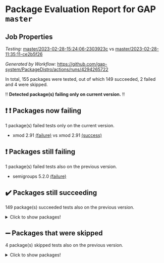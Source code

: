 # Package Evaluation Report for GAP `master`

## Job Properties

*Testing:* [master/2023-02-28-15:24:06-2303923c](https://github.com/gap-system/PackageDistro/blob/data/reports/master/2023-02-28-15:24:06-2303923c) vs [master/2023-02-28-11:35:11-ce2b5f26](https://github.com/gap-system/PackageDistro/blob/data/reports/master/2023-02-28-11:35:11-ce2b5f26)

*Generated by Workflow:* https://github.com/gap-system/PackageDistro/actions/runs/4294265722

In total, 155 packages were tested, out of which 149 succeeded, 2 failed and 4 were skipped.

:bangbang: **Detected package(s) failing only on current version.** :bangbang:

## :exclamation: :exclamation: Packages now failing

1 package(s) failed tests only on the current version.
- xmod 2.91 [(failure)](https://github.com/gap-system/PackageDistro/actions/runs/4294265722/jobs/7483427617) vs xmod 2.91 [(success)](https://github.com/gap-system/PackageDistro/actions/runs/4292204300/jobs/7478706979)

## :exclamation: Packages still failing

1 package(s) failed tests also on the previous version.
- semigroups 5.2.0 [(failure)](https://github.com/gap-system/PackageDistro/actions/runs/4294265722/jobs/7483420791)

## :heavy_check_mark: Packages still succeeding

149 package(s) succeeded tests also on the previous version.
<details><summary>Click to show packages!</summary>

- 4ti2interface 2023.02-04 [(success)](https://github.com/gap-system/PackageDistro/actions/runs/4294265722/jobs/7483389974)
- ace 5.6.2 [(success)](https://github.com/gap-system/PackageDistro/actions/runs/4294265722/jobs/7483390241)
- aclib 1.3.2 [(success)](https://github.com/gap-system/PackageDistro/actions/runs/4294265722/jobs/7483390474)
- agt 0.3.1 [(success)](https://github.com/gap-system/PackageDistro/actions/runs/4294265722/jobs/7483390675)
- alnuth 3.2.1 [(success)](https://github.com/gap-system/PackageDistro/actions/runs/4294265722/jobs/7483390982)
- anupq 3.3.0 [(success)](https://github.com/gap-system/PackageDistro/actions/runs/4294265722/jobs/7483391257)
- atlasrep 2.1.6 [(success)](https://github.com/gap-system/PackageDistro/actions/runs/4294265722/jobs/7483391453)
- autodoc 2022.10.20 [(success)](https://github.com/gap-system/PackageDistro/actions/runs/4294265722/jobs/7483391727)
- automata 1.15 [(success)](https://github.com/gap-system/PackageDistro/actions/runs/4294265722/jobs/7483391989)
- automgrp 1.3.2 [(success)](https://github.com/gap-system/PackageDistro/actions/runs/4294265722/jobs/7483392241)
- autpgrp 1.11 [(success)](https://github.com/gap-system/PackageDistro/actions/runs/4294265722/jobs/7483392481)
- cap 2023.02-10 [(success)](https://github.com/gap-system/PackageDistro/actions/runs/4294265722/jobs/7483392758)
- caratinterface 2.3.4 [(success)](https://github.com/gap-system/PackageDistro/actions/runs/4294265722/jobs/7483393031)
- cddinterface 2022.11.01 [(success)](https://github.com/gap-system/PackageDistro/actions/runs/4294265722/jobs/7483393329)
- circle 1.6.6 [(success)](https://github.com/gap-system/PackageDistro/actions/runs/4294265722/jobs/7483393587)
- classicpres 1.22 [(success)](https://github.com/gap-system/PackageDistro/actions/runs/4294265722/jobs/7483393843)
- cohomolo 1.6.11 [(success)](https://github.com/gap-system/PackageDistro/actions/runs/4294265722/jobs/7483394126)
- congruence 1.2.5 [(success)](https://github.com/gap-system/PackageDistro/actions/runs/4294265722/jobs/7483394378)
- corelg 1.56 [(success)](https://github.com/gap-system/PackageDistro/actions/runs/4294265722/jobs/7483394563)
- crime 1.6 [(success)](https://github.com/gap-system/PackageDistro/actions/runs/4294265722/jobs/7483394854)
- crisp 1.4.6 [(success)](https://github.com/gap-system/PackageDistro/actions/runs/4294265722/jobs/7483395080)
- crypting 0.10.4 [(success)](https://github.com/gap-system/PackageDistro/actions/runs/4294265722/jobs/7483395302)
- cryst 4.1.25 [(success)](https://github.com/gap-system/PackageDistro/actions/runs/4294265722/jobs/7483395640)
- crystcat 1.1.10 [(success)](https://github.com/gap-system/PackageDistro/actions/runs/4294265722/jobs/7483395826)
- ctbllib 1.3.4 [(success)](https://github.com/gap-system/PackageDistro/actions/runs/4294265722/jobs/7483396059)
- cubefree 1.19 [(success)](https://github.com/gap-system/PackageDistro/actions/runs/4294265722/jobs/7483396363)
- curlinterface 2.3.1 [(success)](https://github.com/gap-system/PackageDistro/actions/runs/4294265722/jobs/7483396604)
- cvec 2.7.6 [(success)](https://github.com/gap-system/PackageDistro/actions/runs/4294265722/jobs/7483396948)
- datastructures 0.3.0 [(success)](https://github.com/gap-system/PackageDistro/actions/runs/4294265722/jobs/7483397262)
- deepthought 1.0.6 [(success)](https://github.com/gap-system/PackageDistro/actions/runs/4294265722/jobs/7483397581)
- design 1.8 [(success)](https://github.com/gap-system/PackageDistro/actions/runs/4294265722/jobs/7483397886)
- difsets 2.3.1 [(success)](https://github.com/gap-system/PackageDistro/actions/runs/4294265722/jobs/7483398109)
- digraphs 1.6.1 [(success)](https://github.com/gap-system/PackageDistro/actions/runs/4294265722/jobs/7483398386)
- edim 1.3.6 [(success)](https://github.com/gap-system/PackageDistro/actions/runs/4294265722/jobs/7483398614)
- example 4.3.4 [(success)](https://github.com/gap-system/PackageDistro/actions/runs/4294265722/jobs/7483398931)
- examplesforhomalg 2023.02-04 [(success)](https://github.com/gap-system/PackageDistro/actions/runs/4294265722/jobs/7483399328)
- factint 1.6.3 [(success)](https://github.com/gap-system/PackageDistro/actions/runs/4294265722/jobs/7483399560)
- ferret 1.0.9 [(success)](https://github.com/gap-system/PackageDistro/actions/runs/4294265722/jobs/7483399819)
- fga 1.4.0 [(success)](https://github.com/gap-system/PackageDistro/actions/runs/4294265722/jobs/7483400073)
- fining 1.5.5 [(success)](https://github.com/gap-system/PackageDistro/actions/runs/4294265722/jobs/7483400248)
- float 1.0.3 [(success)](https://github.com/gap-system/PackageDistro/actions/runs/4294265722/jobs/7483400473)
- format 1.4.3 [(success)](https://github.com/gap-system/PackageDistro/actions/runs/4294265722/jobs/7483400733)
- forms 1.2.9 [(success)](https://github.com/gap-system/PackageDistro/actions/runs/4294265722/jobs/7483400967)
- fplsa 1.2.6 [(success)](https://github.com/gap-system/PackageDistro/actions/runs/4294265722/jobs/7483401176)
- fr 2.4.12 [(success)](https://github.com/gap-system/PackageDistro/actions/runs/4294265722/jobs/7483401425)
- francy 1.2.5 [(success)](https://github.com/gap-system/PackageDistro/actions/runs/4294265722/jobs/7483401617)
- fwtree 1.3 [(success)](https://github.com/gap-system/PackageDistro/actions/runs/4294265722/jobs/7483401824)
- gapdoc 1.6.6 [(success)](https://github.com/gap-system/PackageDistro/actions/runs/4294265722/jobs/7483402101)
- gauss 2023.02-04 [(success)](https://github.com/gap-system/PackageDistro/actions/runs/4294265722/jobs/7483402352)
- gaussforhomalg 2023.02-04 [(success)](https://github.com/gap-system/PackageDistro/actions/runs/4294265722/jobs/7483402527)
- gbnp 1.0.5 [(success)](https://github.com/gap-system/PackageDistro/actions/runs/4294265722/jobs/7483402707)
- generalizedmorphismsforcap 2023.02-01 [(success)](https://github.com/gap-system/PackageDistro/actions/runs/4294265722/jobs/7483403037)
- genss 1.6.8 [(success)](https://github.com/gap-system/PackageDistro/actions/runs/4294265722/jobs/7483403327)
- gradedmodules 2023.02-04 [(success)](https://github.com/gap-system/PackageDistro/actions/runs/4294265722/jobs/7483403563)
- gradedringforhomalg 2023.02-04 [(success)](https://github.com/gap-system/PackageDistro/actions/runs/4294265722/jobs/7483403765)
- grape 4.9.0 [(success)](https://github.com/gap-system/PackageDistro/actions/runs/4294265722/jobs/7483403929)
- groupoids 1.73 [(success)](https://github.com/gap-system/PackageDistro/actions/runs/4294265722/jobs/7483404169)
- grpconst 2.6.4 [(success)](https://github.com/gap-system/PackageDistro/actions/runs/4294265722/jobs/7483404422)
- guarana 0.96.3 [(success)](https://github.com/gap-system/PackageDistro/actions/runs/4294265722/jobs/7483404688)
- guava 3.18 [(success)](https://github.com/gap-system/PackageDistro/actions/runs/4294265722/jobs/7483404947)
- hap 1.53 [(success)](https://github.com/gap-system/PackageDistro/actions/runs/4294265722/jobs/7483405261)
- hapcryst 0.1.15 [(success)](https://github.com/gap-system/PackageDistro/actions/runs/4294265722/jobs/7483405510)
- hecke 1.5.3 [(success)](https://github.com/gap-system/PackageDistro/actions/runs/4294265722/jobs/7483405765)
- help 3.5 [(success)](https://github.com/gap-system/PackageDistro/actions/runs/4294265722/jobs/7483405952)
- homalg 2023.02-05 [(success)](https://github.com/gap-system/PackageDistro/actions/runs/4294265722/jobs/7483406166)
- homalgtocas 2023.02-04 [(success)](https://github.com/gap-system/PackageDistro/actions/runs/4294265722/jobs/7483406490)
- idrel 2.45 [(success)](https://github.com/gap-system/PackageDistro/actions/runs/4294265722/jobs/7483406735)
- images 1.3.1 [(success)](https://github.com/gap-system/PackageDistro/actions/runs/4294265722/jobs/7483406982)
- intpic 0.3.0 [(success)](https://github.com/gap-system/PackageDistro/actions/runs/4294265722/jobs/7483407244)
- io 4.8.1 [(success)](https://github.com/gap-system/PackageDistro/actions/runs/4294265722/jobs/7483407444)
- io_forhomalg 2023.02-04 [(success)](https://github.com/gap-system/PackageDistro/actions/runs/4294265722/jobs/7483407656)
- irredsol 1.4.4 [(success)](https://github.com/gap-system/PackageDistro/actions/runs/4294265722/jobs/7483407916)
- json 2.1.1 [(success)](https://github.com/gap-system/PackageDistro/actions/runs/4294265722/jobs/7483408160)
- jupyterkernel 1.5.0 [(success)](https://github.com/gap-system/PackageDistro/actions/runs/4294265722/jobs/7483408383)
- jupyterviz 1.5.6 [(success)](https://github.com/gap-system/PackageDistro/actions/runs/4294265722/jobs/7483408586)
- kan 1.35 [(success)](https://github.com/gap-system/PackageDistro/actions/runs/4294265722/jobs/7483408823)
- kbmag 1.5.11 [(success)](https://github.com/gap-system/PackageDistro/actions/runs/4294265722/jobs/7483409226)
- laguna 3.9.6 [(success)](https://github.com/gap-system/PackageDistro/actions/runs/4294265722/jobs/7483409581)
- liealgdb 2.2.1 [(success)](https://github.com/gap-system/PackageDistro/actions/runs/4294265722/jobs/7483409801)
- liepring 2.8 [(success)](https://github.com/gap-system/PackageDistro/actions/runs/4294265722/jobs/7483410029)
- liering 2.4.2 [(success)](https://github.com/gap-system/PackageDistro/actions/runs/4294265722/jobs/7483410249)
- linearalgebraforcap 2023.02-04 [(success)](https://github.com/gap-system/PackageDistro/actions/runs/4294265722/jobs/7483410515)
- localizeringforhomalg 2023.02-04 [(success)](https://github.com/gap-system/PackageDistro/actions/runs/4294265722/jobs/7483410747)
- loops 3.4.3 [(success)](https://github.com/gap-system/PackageDistro/actions/runs/4294265722/jobs/7483411027)
- lpres 1.0.3 [(success)](https://github.com/gap-system/PackageDistro/actions/runs/4294265722/jobs/7483411288)
- majoranaalgebras 1.5.1 [(success)](https://github.com/gap-system/PackageDistro/actions/runs/4294265722/jobs/7483411527)
- mapclass 1.4.6 [(success)](https://github.com/gap-system/PackageDistro/actions/runs/4294265722/jobs/7483411700)
- matgrp 0.70 [(success)](https://github.com/gap-system/PackageDistro/actions/runs/4294265722/jobs/7483411918)
- matricesforhomalg 2023.02-04 [(success)](https://github.com/gap-system/PackageDistro/actions/runs/4294265722/jobs/7483412132)
- modisom 2.5.4 [(success)](https://github.com/gap-system/PackageDistro/actions/runs/4294265722/jobs/7483412432)
- modulepresentationsforcap 2023.02-03 [(success)](https://github.com/gap-system/PackageDistro/actions/runs/4294265722/jobs/7483412647)
- modules 2023.02-04 [(success)](https://github.com/gap-system/PackageDistro/actions/runs/4294265722/jobs/7483412889)
- monoidalcategories 2023.02-05 [(success)](https://github.com/gap-system/PackageDistro/actions/runs/4294265722/jobs/7483413146)
- nconvex 2022.09-01 [(success)](https://github.com/gap-system/PackageDistro/actions/runs/4294265722/jobs/7483413353)
- nilmat 1.4.2 [(success)](https://github.com/gap-system/PackageDistro/actions/runs/4294265722/jobs/7483413526)
- nock 1.5 [(success)](https://github.com/gap-system/PackageDistro/actions/runs/4294265722/jobs/7483413698)
- normalizinterface 1.3.5 [(success)](https://github.com/gap-system/PackageDistro/actions/runs/4294265722/jobs/7483413869)
- nq 2.5.9 [(success)](https://github.com/gap-system/PackageDistro/actions/runs/4294265722/jobs/7483414824)
- numericalsgps 1.3.1 [(success)](https://github.com/gap-system/PackageDistro/actions/runs/4294265722/jobs/7483415062)
- openmath 11.5.3 [(success)](https://github.com/gap-system/PackageDistro/actions/runs/4294265722/jobs/7483415336)
- orb 4.9.0 [(success)](https://github.com/gap-system/PackageDistro/actions/runs/4294265722/jobs/7483415601)
- packagemanager 1.4.0 [(success)](https://github.com/gap-system/PackageDistro/actions/runs/4294265722/jobs/7483415822)
- patternclass 2.4.3 [(success)](https://github.com/gap-system/PackageDistro/actions/runs/4294265722/jobs/7483416081)
- permut 2.0.4 [(success)](https://github.com/gap-system/PackageDistro/actions/runs/4294265722/jobs/7483416390)
- polenta 1.3.10 [(success)](https://github.com/gap-system/PackageDistro/actions/runs/4294265722/jobs/7483416720)
- polymaking 0.8.6 [(success)](https://github.com/gap-system/PackageDistro/actions/runs/4294265722/jobs/7483417013)
- primgrp 3.4.4 [(success)](https://github.com/gap-system/PackageDistro/actions/runs/4294265722/jobs/7483417249)
- profiling 2.5.2 [(success)](https://github.com/gap-system/PackageDistro/actions/runs/4294265722/jobs/7483417492)
- qpa 1.34 [(success)](https://github.com/gap-system/PackageDistro/actions/runs/4294265722/jobs/7483417702)
- quagroup 1.8.3 [(success)](https://github.com/gap-system/PackageDistro/actions/runs/4294265722/jobs/7483417937)
- radiroot 2.9 [(success)](https://github.com/gap-system/PackageDistro/actions/runs/4294265722/jobs/7483418138)
- rcwa 4.7.1 [(success)](https://github.com/gap-system/PackageDistro/actions/runs/4294265722/jobs/7483418363)
- rds 1.8 [(success)](https://github.com/gap-system/PackageDistro/actions/runs/4294265722/jobs/7483418581)
- recog 1.4.2 [(success)](https://github.com/gap-system/PackageDistro/actions/runs/4294265722/jobs/7483418872)
- repndecomp 1.3.0 [(success)](https://github.com/gap-system/PackageDistro/actions/runs/4294265722/jobs/7483419100)
- repsn 3.1.0 [(success)](https://github.com/gap-system/PackageDistro/actions/runs/4294265722/jobs/7483419340)
- resclasses 4.7.3 [(success)](https://github.com/gap-system/PackageDistro/actions/runs/4294265722/jobs/7483419587)
- ringsforhomalg 2023.02-05 [(success)](https://github.com/gap-system/PackageDistro/actions/runs/4294265722/jobs/7483419925)
- sco 2023.02-04 [(success)](https://github.com/gap-system/PackageDistro/actions/runs/4294265722/jobs/7483420177)
- scscp 2.4.1 [(success)](https://github.com/gap-system/PackageDistro/actions/runs/4294265722/jobs/7483420472)
- sglppow 2.3 [(success)](https://github.com/gap-system/PackageDistro/actions/runs/4294265722/jobs/7483421013)
- sgpviz 0.999.5 [(success)](https://github.com/gap-system/PackageDistro/actions/runs/4294265722/jobs/7483421335)
- simpcomp 2.1.14 [(success)](https://github.com/gap-system/PackageDistro/actions/runs/4294265722/jobs/7483421608)
- singular 2023.02.09 [(success)](https://github.com/gap-system/PackageDistro/actions/runs/4294265722/jobs/7483421935)
- sl2reps 1.1 [(success)](https://github.com/gap-system/PackageDistro/actions/runs/4294265722/jobs/7483422115)
- sla 1.5.3 [(success)](https://github.com/gap-system/PackageDistro/actions/runs/4294265722/jobs/7483422376)
- smallgrp 1.5.2 [(success)](https://github.com/gap-system/PackageDistro/actions/runs/4294265722/jobs/7483422654)
- smallsemi 0.6.13 [(success)](https://github.com/gap-system/PackageDistro/actions/runs/4294265722/jobs/7483422866)
- sonata 2.9.6 [(success)](https://github.com/gap-system/PackageDistro/actions/runs/4294265722/jobs/7483423074)
- sophus 1.27 [(success)](https://github.com/gap-system/PackageDistro/actions/runs/4294265722/jobs/7483423266)
- spinsym 1.5.2 [(success)](https://github.com/gap-system/PackageDistro/actions/runs/4294265722/jobs/7483423570)
- standardff 0.9.4 [(success)](https://github.com/gap-system/PackageDistro/actions/runs/4294265722/jobs/7483423894)
- symbcompcc 1.3.2 [(success)](https://github.com/gap-system/PackageDistro/actions/runs/4294265722/jobs/7483424119)
- thelma 1.3 [(success)](https://github.com/gap-system/PackageDistro/actions/runs/4294265722/jobs/7483424322)
- tomlib 1.2.9 [(success)](https://github.com/gap-system/PackageDistro/actions/runs/4294265722/jobs/7483424541)
- toolsforhomalg 2023.02-06 [(success)](https://github.com/gap-system/PackageDistro/actions/runs/4294265722/jobs/7483424738)
- toric 1.9.5 [(success)](https://github.com/gap-system/PackageDistro/actions/runs/4294265722/jobs/7483424951)
- toricvarieties 2022.07.13 [(success)](https://github.com/gap-system/PackageDistro/actions/runs/4294265722/jobs/7483425139)
- transgrp 3.6.3 [(success)](https://github.com/gap-system/PackageDistro/actions/runs/4294265722/jobs/7483425331)
- ugaly 4.0.3 [(success)](https://github.com/gap-system/PackageDistro/actions/runs/4294265722/jobs/7483425609)
- unipot 1.5 [(success)](https://github.com/gap-system/PackageDistro/actions/runs/4294265722/jobs/7483425990)
- unitlib 4.2.0 [(success)](https://github.com/gap-system/PackageDistro/actions/runs/4294265722/jobs/7483426242)
- utils 0.82 [(success)](https://github.com/gap-system/PackageDistro/actions/runs/4294265722/jobs/7483426440)
- uuid 0.7 [(success)](https://github.com/gap-system/PackageDistro/actions/runs/4294265722/jobs/7483426739)
- walrus 0.9991 [(success)](https://github.com/gap-system/PackageDistro/actions/runs/4294265722/jobs/7483427099)
- wedderga 4.10.3 [(success)](https://github.com/gap-system/PackageDistro/actions/runs/4294265722/jobs/7483427369)
- xmodalg 1.23 [(success)](https://github.com/gap-system/PackageDistro/actions/runs/4294265722/jobs/7483427904)
- yangbaxter 0.10.3 [(success)](https://github.com/gap-system/PackageDistro/actions/runs/4294265722/jobs/7483428207)
- zeromqinterface 0.14 [(success)](https://github.com/gap-system/PackageDistro/actions/runs/4294265722/jobs/7483428437)
</details>

## :heavy_minus_sign: Packages that were skipped

4 package(s) skipped tests also on the previous version.
<details><summary>Click to show packages!</summary>

- browse 1.8.20 [(skipped)](https://github.com/gap-system/PackageDistro/actions/runs/4294265722/jobs/7483058110)
- itc 1.5.1 [(skipped)](https://github.com/gap-system/PackageDistro/actions/runs/4294265722/jobs/7483058110)
- polycyclic 2.16 [(skipped)](https://github.com/gap-system/PackageDistro/actions/runs/4294265722/jobs/7483058110)
- xgap 4.31 [(skipped)](https://github.com/gap-system/PackageDistro/actions/runs/4294265722/jobs/7483058110)
</details>

